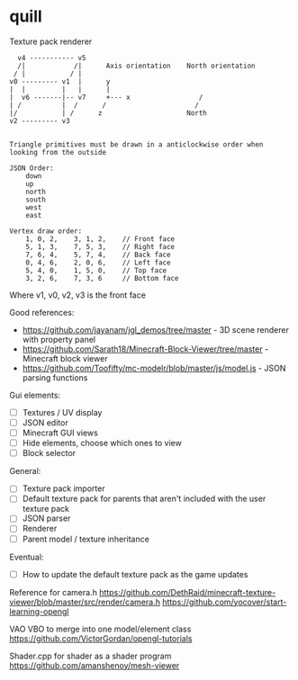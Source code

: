 # quill

Texture pack renderer

```
  v4 ----------- v5
  /|            /|      Axis orientation    North orientation
 / |           / |
v0 --------- v1  |      y
|  |         |   |      |                       
|  v6 -------|-- v7     +--- x                 /
| /          |  /      /                      /
|/           | /      z                     North
v2 --------- v3


Triangle primitives must be drawn in a anticlockwise order when looking from the outside

JSON Order:
	down
	up
	north
	south
	west
	east

Vertex draw order: 
	1, 0, 2,    3, 1, 2,    // Front face
	5, 1, 3,    7, 5, 3,    // Right face
	7, 6, 4,    5, 7, 4,    // Back face
	0, 4, 6,    2, 0, 6,    // Left face
	5, 4, 0,    1, 5, 0,    // Top face
	3, 2, 6,    7, 3, 6     // Bottom face  
```
Where v1, v0, v2, v3 is the front face

Good references:
 - https://github.com/jayanam/jgl_demos/tree/master - 3D scene renderer with property panel
 - https://github.com/Sarath18/Minecraft-Block-Viewer/tree/master - Minecraft block viewer
 - https://github.com/Toofifty/mc-modelr/blob/master/js/model.js - JSON parsing functions

Gui elements:
 - [ ] Textures / UV display
 - [ ] JSON editor
 - [ ] Minecraft GUI views
 - [ ] Hide elements, choose which ones to view
 - [ ] Block selector

General:
 - [ ] Texture pack importer
 - [ ] Default texture pack for parents that aren't included with the user texture pack
 - [ ] JSON parser
 - [ ] Renderer
 - [ ] Parent model / texture inheritance

Eventual:
 - [ ] How to update the default texture pack as the game updates

Reference for camera.h
https://github.com/DethRaid/minecraft-texture-viewer/blob/master/src/render/camera.h
https://github.com/yocover/start-learning-opengl

VAO VBO to merge into one model/element class
https://github.com/VictorGordan/opengl-tutorials

Shader.cpp for shader as a shader program
https://github.com/amanshenoy/mesh-viewer